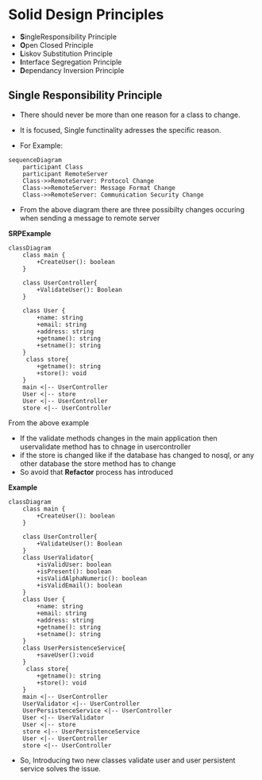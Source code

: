 # Solid Design Principles

* **S**ingleResponsibility Principle
* **O**pen Closed Principle
* **L**iskov Substitution Principle
* **I**nterface Segregation Principle
* **D**ependancy Inversion Principle

## Single Responsibility Principle

* There should never be more than one reason for a class to change. 
* It is focused, Single functinality adresses the specific reason.

* For Example:

```mermaid
sequenceDiagram
    participant Class
    participant RemoteServer
    Class->>RemoteServer: Protocol Change
    Class->>RemoteServer: Message Format Change
    Class->>RemoteServer: Communication Security Change
```
- From the above diagram there are three possibilty changes occuring when sending a message to remote server 

**SRPExample** 

```mermaid
classDiagram
    class main {
        +CreateUser(): boolean
    }

    class UserController{
        +ValidateUser(): Boolean
    }

    class User {
        +name: string
        +email: string
        +address: string
        +getname(): string
        +setname(): string
    }
     class store{
        +getname(): string
        +store(): void
    }
    main <|-- UserController
    User <|-- store
    User <|-- UserController
    store <|-- UserController
```

From the above example 
* If the validate methods changes in the main application then uservalidate method has to chnage in usercontroller
* if the store is changed like if the database has changed to nosql, or any other database the store method has to change
* So avoid that **Refactor** process has introduced 

**Example**

```mermaid
classDiagram
    class main {
        +CreateUser(): boolean
    }

    class UserController{
        +ValidateUser(): Boolean
    }
    class UserValidator{
        +isValidUser: boolean
        +isPresent(): boolean
        +isValidAlphaNumeric(): boolean
        +isValidEmail(): boolean
    }
    class User {
        +name: string
        +email: string
        +address: string
        +getname(): string
        +setname(): string
    }
    class UserPersistenceService{
        +saveUser():void
    }
     class store{
        +getname(): string
        +store(): void
    }
    main <|-- UserController
    UserValidator <|-- UserController
    UserPersistenceService <|-- UserController
    User <|-- UserValidator
    User <|-- store
    store <|-- UserPersistenceService
    User <|-- UserController
    store <|-- UserController
```

* So, Introducing two new classes validate user and user persistent service solves the issue.




